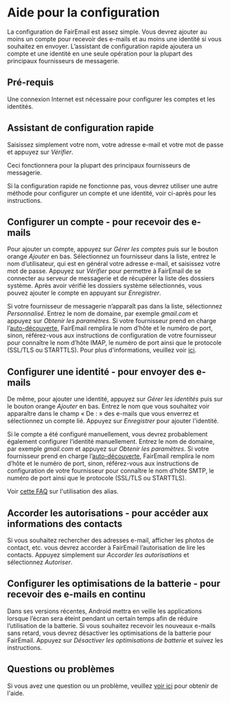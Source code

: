 # Aide pour la configuration

La configuration de FairEmail est assez simple. Vous devrez ajouter au moins un compte pour recevoir des e-mails et au moins une identité si vous souhaitez en envoyer. L’assistant de configuration rapide ajoutera un compte et une identité en une seule opération pour la plupart des principaux fournisseurs de messagerie.

## Pré-requis

Une connexion Internet est nécessaire pour configurer les comptes et les identités.

## Assistant de configuration rapide

Saisissez simplement votre nom, votre adresse e-mail et votre mot de passe et appuyez sur *Vérifier*.

Ceci fonctionnera pour la plupart des principaux fournisseurs de messagerie.

Si la configuration rapide ne fonctionne pas, vous devrez utiliser une autre méthode pour configurer un compte et une identité, voir ci-après pour les instructions.

## Configurer un compte - pour recevoir des e-mails

Pour ajouter un compte, appuyez sur *Gérer les comptes* puis sur le bouton orange *Ajouter* en bas. Sélectionnez un fournisseur dans la liste, entrez le nom d’utilisateur, qui est en général votre adresse e-mail, et saisissez votre mot de passe. Appuyez sur *Vérifier* pour permettre à FairEmail de se connecter au serveur de messagerie et de récupérer la liste des dossiers système. Après avoir vérifié les dossiers système sélectionnés, vous pouvez ajouter le compte en appuyant sur *Enregistrer*.

Si votre fournisseur de messagerie n’apparaît pas dans la liste, sélectionnez *Personnalisé*. Entrez le nom de domaine, par exemple *gmail.com* et appuyez sur *Obtenir les paramètres*. Si votre fournisseur prend en charge l’[auto-découverte](https://tools.ietf.org/html/rfc6186), FairEmail remplira le nom d’hôte et le numéro de port, sinon, référez-vous aux instructions de configuration de votre fournisseur pour connaître le nom d’hôte IMAP, le numéro de port ainsi que le protocole (SSL/TLS ou STARTTLS). Pour plus d'informations, veuillez voir [ici](https://github.com/M66B/FairEmail/blob/master/FAQ.md#authorizing-accounts).

## Configurer une identité - pour envoyer des e-mails

De même, pour ajouter une identité, appuyez sur *Gérer les identités* puis sur le bouton orange *Ajouter* en bas. Entrez le nom que vous souhaitez voir apparaître dans le champ « De : » des e-mails que vous enverrez et sélectionnez un compte lié. Appuyez sur *Enregistrer* pour ajouter l'identité.

Si le compte a été configuré manuellement, vous devrez probablement également configurer l’identité manuellement. Entrez le nom de domaine, par exemple *gmail.com* et appuyez sur *Obtenir les paramètres*. Si votre fournisseur prend en charge l’[auto-découverte](https://tools.ietf.org/html/rfc6186), FairEmail remplira le nom d’hôte et le numéro de port, sinon, référez-vous aux instructions de configuration de votre fournisseur pour connaître le nom d’hôte SMTP, le numéro de port ainsi que le protocole (SSL/TLS ou STARTTLS).

Voir [cette FAQ](https://github.com/M66B/FairEmail/blob/master/FAQ.md#FAQ9) sur l'utilisation des alias.

## Accorder les autorisations - pour accéder aux informations des contacts

Si vous souhaitez rechercher des adresses e-mail, afficher les photos de contact, etc. vous devrez accorder à FairEmail l’autorisation de lire les contacts. Appuyez simplement sur *Accorder les autorisations* et sélectionnez *Autoriser*.

## Configurer les optimisations de la batterie - pour recevoir des e-mails en continu

Dans ses versions récentes, Android mettra en veille les applications lorsque l’écran sera éteint pendant un certain temps afin de réduire l’utilisation de la batterie. Si vous souhaitez recevoir les nouveaux e-mails sans retard, vous devrez désactiver les optimisations de la batterie pour FairEmail. Appuyez sur *Désactiver les optimisations de batterie* et suivez les instructions.

## Questions ou problèmes

Si vous avez une question ou un problème, veuillez [voir ici](https://github.com/M66B/FairEmail/blob/master/FAQ.md) pour obtenir de l'aide.